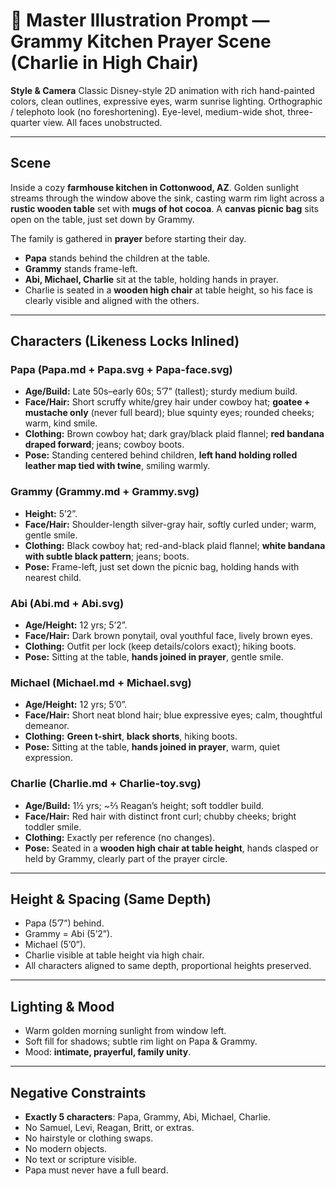 # 🎨 Master Illustration Prompt — Grammy Kitchen Prayer Scene (Charlie in High Chair)

**Style & Camera**
Classic Disney-style 2D animation with rich hand-painted colors, clean outlines, expressive eyes, warm sunrise lighting. Orthographic / telephoto look (no foreshortening). Eye-level, medium-wide shot, three-quarter view. All faces unobstructed.

---

## Scene

Inside a cozy **farmhouse kitchen in Cottonwood, AZ**. Golden sunlight streams through the window above the sink, casting warm rim light across a **rustic wooden table** set with **mugs of hot cocoa**. A **canvas picnic bag** sits open on the table, just set down by Grammy.

The family is gathered in **prayer** before starting their day.

* **Papa** stands behind the children at the table.
* **Grammy** stands frame-left.
* **Abi, Michael, Charlie** sit at the table, holding hands in prayer.
* Charlie is seated in a **wooden high chair** at table height, so his face is clearly visible and aligned with the others.

---

## Characters (Likeness Locks Inlined)

### Papa (Papa.md + Papa.svg + Papa-face.svg)

* **Age/Build:** Late 50s–early 60s; 5’7” (tallest); sturdy medium build.
* **Face/Hair:** Short scruffy white/grey hair under cowboy hat; **goatee + mustache only** (never full beard); blue squinty eyes; rounded cheeks; warm, kind smile.
* **Clothing:** Brown cowboy hat; dark gray/black plaid flannel; **red bandana draped forward**; jeans; cowboy boots.
* **Pose:** Standing centered behind children, **left hand holding rolled leather map tied with twine**, smiling warmly.

### Grammy (Grammy.md + Grammy.svg)

* **Height:** 5’2”.
* **Face/Hair:** Shoulder-length silver-gray hair, softly curled under; warm, gentle smile.
* **Clothing:** Black cowboy hat; red-and-black plaid flannel; **white bandana with subtle black pattern**; jeans; boots.
* **Pose:** Frame-left, just set down the picnic bag, holding hands with nearest child.

### Abi (Abi.md + Abi.svg)

* **Age/Height:** 12 yrs; 5’2”.
* **Face/Hair:** Dark brown ponytail, oval youthful face, lively brown eyes.
* **Clothing:** Outfit per lock (keep details/colors exact); hiking boots.
* **Pose:** Sitting at the table, **hands joined in prayer**, gentle smile.

### Michael (Michael.md + Michael.svg)

* **Age/Height:** 12 yrs; 5’0”.
* **Face/Hair:** Short neat blond hair; blue expressive eyes; calm, thoughtful demeanor.
* **Clothing:** **Green t-shirt**, **black shorts**, hiking boots.
* **Pose:** Sitting at the table, **hands joined in prayer**, warm, quiet expression.

### Charlie (Charlie.md + Charlie-toy.svg)

* **Age/Build:** 1½ yrs; \~⅔ Reagan’s height; soft toddler build.
* **Face/Hair:** Red hair with distinct front curl; chubby cheeks; bright toddler smile.
* **Clothing:** Exactly per reference (no changes).
* **Pose:** Seated in a **wooden high chair at table height**, hands clasped or held by Grammy, clearly part of the prayer circle.

---

## Height & Spacing (Same Depth)

* Papa (5’7”) behind.
* Grammy = Abi (5’2”).
* Michael (5’0”).
* Charlie visible at table height via high chair.
* All characters aligned to same depth, proportional heights preserved.

---

## Lighting & Mood

* Warm golden morning sunlight from window left.
* Soft fill for shadows; subtle rim light on Papa & Grammy.
* Mood: **intimate, prayerful, family unity**.

---

## Negative Constraints

* **Exactly 5 characters**: Papa, Grammy, Abi, Michael, Charlie.
* No Samuel, Levi, Reagan, Britt, or extras.
* No hairstyle or clothing swaps.
* No modern objects.
* No text or scripture visible.
* Papa must never have a full beard.
